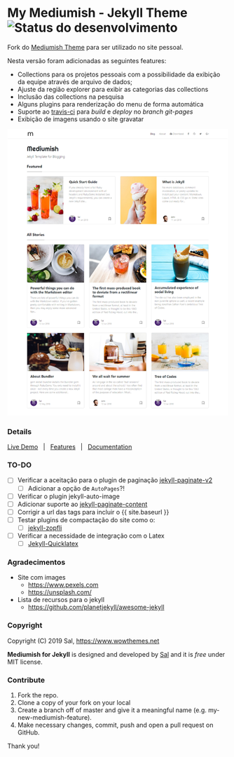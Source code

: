 # My Mediumish - Jekyll Theme ![Status do desenvolvimento](https://travis-ci.com/frchico/mediumish-theme-jekyll.svg?branch=desenv)

Fork do [Mediumish Theme](https://github.com/wowthemesnet/mediumish-theme-jekyll) para ser utilizado no site pessoal.

Nesta versão foram adicionadas as seguintes features:

- Collections para os projetos pessoais com a possibilidade da exibição da equipe através de arquivo de dados;
- Ajuste da região explorer para exibir as categorias das collections
- Inclusão das collections na pesquisa
- Alguns plugins para renderização do menu de forma automática
- Suporte ao [travis-ci](https://travis-ci.com/) para *build* e *deploy* no *branch git-pages*
- Exibição de imagens usando o site gravatar
  
![mediumish](assets/images/mediumish-jekyll-template.png)

### Details

[Live Demo](https://frchico.github.io/mediumish-theme-jekyll/) &nbsp; | &nbsp; [Features](https://wowthemesnet.github.io/mediumish-theme-jekyll/about#features) &nbsp; |  &nbsp; [Documentation](https://wowthemesnet.github.io/mediumish-theme-jekyll/about#usingmediumish)

### TO-DO

- [ ] Verificar a aceitação para o plugin de paginação [jekyll-paginate-v2](https://github.com/sverrirs/jekyll-paginate-v2)  
  - [ ] Adicionar a opção de `AutoPages`?!
- [ ] Verificar o plugin jekyll-auto-image
- [ ] Adicionar suporte ao [jekyll-paginate-content](https://github.com/ibrado/jekyll-paginate-content)
- [ ] Corrigir a url das tags para incluir o {{ site.baseurl }}
- [ ] Testar plugins de compactação do site como o:
  - [ ] [jekyll-zopfli](https://github.com/philnash/jekyll-zopfli)
- [ ] Verificar a necessidade de integração com o Latex
  - [ ] [Jekyll-Quicklatex](https://github.com/DreamAndDead/jekyll-quicklatex)

### Agradecimentos

- Site com images
  - https://www.pexels.com
  - https://unsplash.com/
- Lista de recursos para o jekyll
  - https://github.com/planetjekyll/awesome-jekyll

### Copyright

Copyright (C) 2019 Sal, https://www.wowthemes.net

**Mediumish for Jekyll** is designed and developed by [Sal](https://www.wowthemes.net) and it is *free* under MIT license.

### Contribute

1. Fork the repo.
2. Clone a copy of your fork on your local
3. Create a branch off of master and give it a meaningful name (e.g. my-new-mediumish-feature).
4. Make necessary changes, commit, push and open a pull request on GitHub.

Thank you!
